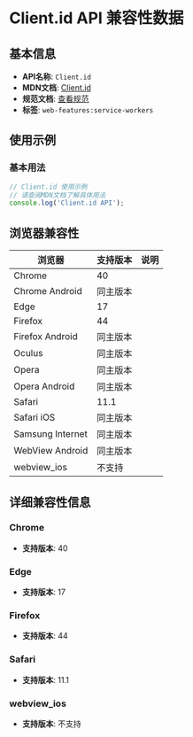 # Client.id API 兼容性数据

## 基本信息

- **API名称**: `Client.id`
- **MDN文档**: [Client.id](https://developer.mozilla.org/docs/Web/API/Client/id)
- **规范文档**: [查看规范](https://w3c.github.io/ServiceWorker/#client-id)
- **标签**: `web-features:service-workers`

## 使用示例

### 基本用法

```javascript
// Client.id 使用示例
// 请查阅MDN文档了解具体用法
console.log('Client.id API');
```

## 浏览器兼容性

| 浏览器 | 支持版本 | 说明 |
|--------|----------|------|
| Chrome | 40 |  |
| Chrome Android | 同主版本 |  |
| Edge | 17 |  |
| Firefox | 44 |  |
| Firefox Android | 同主版本 |  |
| Oculus | 同主版本 |  |
| Opera | 同主版本 |  |
| Opera Android | 同主版本 |  |
| Safari | 11.1 |  |
| Safari iOS | 同主版本 |  |
| Samsung Internet | 同主版本 |  |
| WebView Android | 同主版本 |  |
| webview_ios | 不支持 |  |

## 详细兼容性信息

### Chrome

- **支持版本**: 40

### Edge

- **支持版本**: 17

### Firefox

- **支持版本**: 44

### Safari

- **支持版本**: 11.1

### webview_ios

- **支持版本**: 不支持

